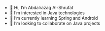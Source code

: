 - 👋 Hi, I’m Abdalrazag Al-Shrufat
- 👀 I’m interested in Java technologies 
- 🌱 I’m currently learning Spring and Android
- 💞️ I’m looking to collaborate on Java projects

<!---
abdalrazagHasan/abdalrazagHasan is a ✨ special ✨ repository because its `README.md` (this file) appears on your GitHub profile.
You can click the Preview link to take a look at your changes.
--->
